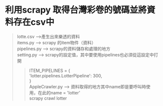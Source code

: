 # 利用scrapy 取得台灣彩卷的號碼並將資料存在csv中
> lotte.csv -->產生出來樂透的資料 <br>
> items.py --> scrapy 的item物件（資料）<br>
> pipelines.py --> scrapy的資料儲存和處理的地方<br>
> setting.py --> scrapy的設定值，其中要使用pipelines也必須從這設定中打開 <br>
>> ITEM_PIPELINES = {  <br>
>>    'lotter.pipelines.LotterPipeline': 300, <br>
>> }  <br>
> AppleCrawler.py --> 資料取得的地方其中name即是要呼叫時使用，在此的name = 'lotter' <br>
>> scrapy crawl lotter  <br>
